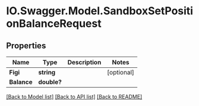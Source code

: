 # IO.Swagger.Model.SandboxSetPositionBalanceRequest
## Properties

Name | Type | Description | Notes
------------ | ------------- | ------------- | -------------
**Figi** | **string** |  | [optional] 
**Balance** | **double?** |  | 

[[Back to Model list]](../README.md#documentation-for-models) [[Back to API list]](../README.md#documentation-for-api-endpoints) [[Back to README]](../README.md)

